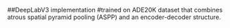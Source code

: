 ##DeepLabV3 implementation 
#trained on ADE20K dataset that combines atrous spatial pyramid pooling (ASPP) and an encoder-decoder structure.